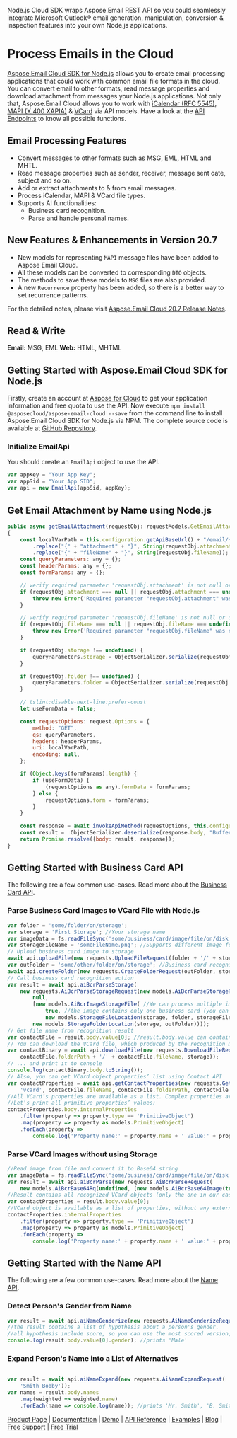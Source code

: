 Node.js Cloud SDK wraps Aspose.Email REST API so you could seamlessly integrate Microsoft Outlook® email generation, manipulation, conversion & inspection features into your own Node.js applications.

# Process Emails in the Cloud

[Aspose.Email Cloud SDK for Node.js](https://products.aspose.cloud/email/nodejs) allows you to create email processing applications that could work with common email file formats in the cloud. You can convert email to other formats, read message properties and download attachment from messages your Node.js applications. Not only that, Aspose.Email Cloud allows you to work with [iCalendar (RFC 5545)](https://docs.aspose.cloud/display/emailcloud/iCalendar+Support), [MAPI (X.400 XAPIA)](https://docs.aspose.cloud/display/emailcloud/MAPI+Support) & [VCard](https://docs.aspose.cloud/display/emailcloud/Operate+VCard) via API models. Have a look at the [API Endpoints](https://github.com/aspose-email-cloud/aspose-email-cloud-node/blob/master/doc/README.md) to know all possible functions.

## Email Processing Features

- Convert messages to other formats such as MSG, EML, HTML and MHTL.
- Read message properties such as sender, receiver, message sent date, subject and so on.
- Add or extract attachments to & from email messages.
- Process iCalendar, MAPI & VCard file types.
- Supports AI functionalities:
  - Business card recognition.
  - Parse and handle personal names.

## New Features & Enhancements in Version 20.7

- New models for representing `MAPI` message files have been added to Aspose Email Cloud.
- All these models can be converted to corresponding `DTO` objects.
- The methods to save these models to `MSG` files are also provided.
- A new `Recurrence` property has been added, so there is a better way to set recurrence patterns.

For the detailed notes, please visit [Aspose.Email Cloud 20.7 Release Notes](https://docs.aspose.cloud/display/emailcloud/Aspose.Email+Cloud+20.7+Release+Notes).

## Read & Write

**Email:** MSG, EML
**Web:** HTML, MHTML

## Getting Started with Aspose.Email Cloud SDK for Node.js

Firstly, create an account at [Aspose for Cloud](https://dashboard.aspose.cloud/#/apps) to get your application information and free quota to use the API. Now execute `npm install @asposecloud/aspose-email-cloud --save` from the command line to install Aspose.Email Cloud SDK for Node.js via NPM. The complete source code is available at [GitHub Repository](https://github.com/aspose-email-cloud/aspose-email-cloud-node).

### Initialize EmailApi

You should create an `EmailApi` object to use the API.

```js
var appKey = "Your App Key";
var appSid = "Your App SID";
var api = new EmailApi(appSid, appKey);
```

## Get Email Attachment by Name using Node.js

```js
public async getEmailAttachment(requestObj: requestModels.GetEmailAttachmentRequest): Promise<{response: request.RequestResponse, body: Buffer}> 
{
	const localVarPath = this.configuration.getApiBaseUrl() + "/email/{fileName}/attachments/{attachment}"
		.replace("{" + "attachment" + "}", String(requestObj.attachment))
		.replace("{" + "fileName" + "}", String(requestObj.fileName));
	const queryParameters: any = {};
	const headerParams: any = {};
	const formParams: any = {};

	// verify required parameter 'requestObj.attachment' is not null or undefined
	if (requestObj.attachment === null || requestObj.attachment === undefined) {
		throw new Error('Required parameter "requestObj.attachment" was null or undefined when calling getEmailAttachment.');
	}

	// verify required parameter 'requestObj.fileName' is not null or undefined
	if (requestObj.fileName === null || requestObj.fileName === undefined) {
		throw new Error('Required parameter "requestObj.fileName" was null or undefined when calling getEmailAttachment.');
	}

	if (requestObj.storage !== undefined) {
		queryParameters.storage = ObjectSerializer.serialize(requestObj.storage, "string");
	}

	if (requestObj.folder !== undefined) {
		queryParameters.folder = ObjectSerializer.serialize(requestObj.folder, "string");
	}

	// tslint:disable-next-line:prefer-const
	let useFormData = false;

	const requestOptions: request.Options = {
		method: "GET",
		qs: queryParameters,
		headers: headerParams,
		uri: localVarPath,
		encoding: null,
	};

	if (Object.keys(formParams).length) {
		if (useFormData) {
			(requestOptions as any).formData = formParams;
		} else {
			requestOptions.form = formParams;
		}
	}

	const response = await invokeApiMethod(requestOptions, this.configuration);
	const result =  ObjectSerializer.deserialize(response.body, "Buffer");
	return Promise.resolve({body: result, response});
}
```

## Getting Started with Business Card API

The following are a few common use-cases. Read more about the [Business Card API](https://docs.aspose.cloud/display/emailcloud/Working+with+Contact+Cards).

### Parse Business Card Images to VCard File with Node.js

```js
var folder = 'some/folder/on/storage';
var storage = 'First Storage'; //Your storage name
var imageData = fs.readFileSync('some/business/card/image/file/on/disk');
var storageFileName = 'someFileName.png'; //Supports different image formats: PNG, JPEG, BMP, TIFF, GIF, etc.
// Upload business card image to storage
await api.uploadFile(new requests.UploadFileRequest(folder + '/' + storageFileName, imageData, storage));
var outFolder = 'some/other/folder/on/storage'; //Business card recognition results will be saved here
await api.createFolder(new requests.CreateFolderRequest(outFolder, storage));
// Call business card recognition action
var result = await api.aiBcrParseStorage(
    new requests.AiBcrParseStorageRequest(new models.AiBcrParseStorageRq(
        null,
        [new models.AiBcrImageStorageFile( //We can process multiple images in one request
            true, //the image contains only one business card (you can upload image with multiple cards on it)
            new models.StorageFileLocation(storage, folder, storageFileName))],
        new models.StorageFolderLocation(storage, outFolder))));
// Get file name from recognition result
var contactFile = result.body.value[0]; //result.body.value can contain multiple files, if we sent multicard images or multiple images
// You can download the VCard file, which produced by the recognition method ...
var contactBinary = await api.downloadFile(new requests.DownloadFileRequest(
    contactFile.folderPath + '/' + contactFile.fileName, storage));
// ... and print it to console
console.log(contactBinary.body.toString());
// Also, you can get VCard object properties’ list using Contact API
var contactProperties = await api.getContactProperties(new requests.GetContactPropertiesRequest(
    'vcard', contactFile.fileName, contactFile.folderPath, contactFile.storage));
//All VCard’s properties are available as a list. Complex properties are represented as hierarchical structures.
//Let's print all primitive properties’ values:
contactProperties.body.internalProperties
    .filter(property => property.type == 'PrimitiveObject')
    .map(property => property as models.PrimitiveObject)
    .forEach(property =>
        console.log('Property name:' + property.name + ' value:' + property.value));
```

### Parse VCard Images without using Storage

```js
//Read image from file and convert it to Base64 string
var imageData = fs.readFileSync('some/business/card/image/file/on/disk').toString('base64');
var result = await api.aiBcrParse(new requests.AiBcrParseRequest(
    new models.AiBcrBase64Rq(undefined, [new models.AiBcrBase64Image(true, imageData)])));
//Result contains all recognized VCard objects (only the one in our case)
var contactProperties = result.body.value[0];
//VCard object is available as a list of properties, without any external calls:
contactProperties.internalProperties
    .filter(property => property.type == 'PrimitiveObject')
    .map(property => property as models.PrimitiveObject)
    .forEach(property =>
        console.log('Property name:' + property.name + ' value:' + property.value));
```

## Getting Started with the Name API

The following are a few common use-cases. Read more about the [Name API](https://docs.aspose.cloud/display/emailcloud/Working+with+Name+API).

### Detect Person's Gender from Name

```js
var result = await api.aiNameGenderize(new requests.AiNameGenderizeRequest('John Cane'));
//the result contains a list of hypothesis about a person's gender.
//all hypothesis include score, so you can use the most scored version, which will be the first in a list:
console.log(result.body.value[0].gender); //prints 'Male'
```

### Expand Person's Name into a List of Alternatives

```js

var result = await api.aiNameExpand(new requests.AiNameExpandRequest(
    'Smith Bobby'));
var names = result.body.names
    .map(weighted => weighted.name)
    .forEach(name => console.log(name)); //prints 'Mr. Smith', 'B. Smith', etc.
```

[Product Page](https://products.aspose.cloud/email/nodejs) | [Documentation](https://docs.aspose.cloud/display/emailcloud/Home) | [Demo](https://products.aspose.app/email/family) | [API Reference](https://apireference.aspose.cloud/email/) | [Examples](https://github.com/aspose-email-cloud/aspose-email-cloud-node) | [Blog](https://blog.aspose.cloud/category/email/) | [Free Support](https://forum.aspose.cloud/c/email) | [Free Trial](https://dashboard.aspose.cloud/#/apps)

